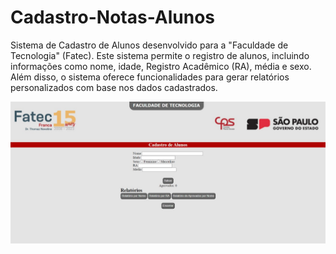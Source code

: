 # Cadastro-Notas-Alunos

Sistema de Cadastro de 
Alunos desenvolvido para a "Faculdade de Tecnologia" (Fatec). Este sistema permite o registro de 
alunos, incluindo informações como nome, idade, Registro Acadêmico (RA), média e sexo. Além 
disso, o sistema oferece funcionalidades para gerar relatórios personalizados com base nos dados 
cadastrados.

![Logo da Minha Aplicação](
/Cadastro_alunos.jpeg)

